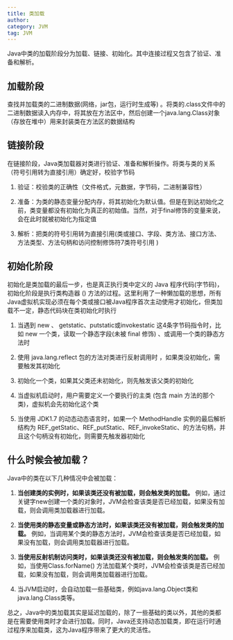 ```yaml
---
title: 类加载
author:
category: JVM
tag: JVM
---
```


Java中类的加载阶段分为加载、链接、初始化。其中连接过程又包含了验证、准备和解析。

## 加载阶段

查找并加载类的二进制数据(网络，jar包，运行时生成等)
。将类的.class文件中的二进制数据读入内存中，将其放在方法区中，然后创建一个java.lang.Class对象（存放在堆中）用来封装类在方法区的数据结构

## 链接阶段

在链接阶段，Java类加载器对类进行验证、准备和解析操作。将类与类的关系（符号引用转为直接引用）确定好，校验字节码

1. 验证：校验类的正确性（文件格式，元数据，字节码，二进制兼容性）

2. 准备：为类的静态变量分配内存，将其初始化为默认值。但是在到达初始化之前，类变量都没有初始化为真正的初始值。当然，对于final修饰的变量来说，会在此时就被初始化为指定值

3. 解析：把类的符号引用转为直接引用(类或接口、字段、类方法、接口方法、方法类型、方法句柄和访问控制修饰符7类符号引用 )

## 初始化阶段

初始化是类加载的最后一步，也是真正执行类中定义的 Java 程序代码(字节码)，初始化阶段是执行类构造器 <clinit> ()
方法的过程。这里利用了一种懒加载的思想，所有Java虚拟机实现必须在每个类或接口被Java程序首次主动使用才初始化，但类加载不一定，静态代码块在类初始化时执行

1. 当遇到 new 、 getstatic、putstatic或invokestatic 这4条字节码指令时，比如 new 一个类，读取一个静态字段(未被 final 修饰)
   、或调用一个类的静态方法时
2. 使用 java.lang.reflect 包的方法对类进行反射调用时 ，如果类没初始化，需要触发其初始化
3. 初始化一个类，如果其父类还未初始化，则先触发该父类的初始化
4. 当虚拟机启动时，用户需要定义一个要执行的主类 (包含 main 方法的那个类)，虚拟机会先初始化这个类

5. 当使用 JDK1.7 的动态动态语言时，如果一个 MethodHandle 实例的最后解析结构为
   REF_getStatic、REF_putStatic、REF_invokeStatic、的方法句柄，并且这个句柄没有初始化，则需要先触发器初始化

## 什么时候会被加载？

Java中的类在以下几种情况中会被加载：

1. **当创建类的实例时，如果该类还没有被加载，则会触发类的加载。** 例如，通过关键字new创建一个类的对象时，JVM会检查该类是否已经加载，如果没有加载，则会调用类加载器进行加载。

2. **当使用类的静态变量或静态方法时，如果该类还没有被加载，则会触发类的加载。**
   例如，当调用某个类的静态方法时，JVM会检查该类是否已经加载，如果没有加载，则会调用类加载器进行加载。

3. **当使用反射机制访问类时，如果该类还没有被加载，则会触发类的加载。** 例如，当使用Class.forName()
   方法加载某个类时，JVM会检查该类是否已经加载，如果没有加载，则会调用类加载器进行加载。

4. 当JVM启动时，会自动加载一些基础类，例如java.lang.Object类和java.lang.Class类等。

总之，Java中的类加载其实是延迟加载的，除了一些基础的类以外，其他的类都是在需要使用类时才会进行加载。同时，Java还支持动态加载类，即在运行时通过程序来加载类，这为Java程序带来了更大的灵活性。
